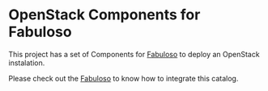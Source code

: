 OpenStack Components for Fabuloso
=================================

This project has a set of Components for [Fabuloso](http://github.com/StackOps/fabuloso) to deploy
an OpenStack instalation.

Please check out the [Fabuloso](http://github.com/StackOps/fabuloso/wiki) to know how to integrate
this catalog.


